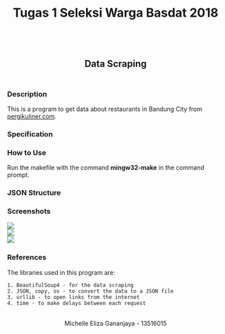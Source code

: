 <h1 align="center">
  <br>
  Tugas 1 Seleksi Warga Basdat 2018
  <br>
  <br>
</h1>

<h2 align="center">
  <br>
  Data Scraping
  <br>
  <br>
</h2>

### Description

This is a program to get data about restaurants in Bandung City from [pergikuliner.com](http://pergikuliner.com). 

### Specification

### How to Use

Run the makefile with the command __mingw32-make__ in the command prompt.

### JSON Structure

### Screenshots

<img src="/screenshots/screenshot1.PNG">
<br>
<img src="/screenshots/screenshot2.PNG">
<br>
<img src="/screenshots/screenshot3.PNG">

### References

The libraries used in this program are:
```
1. BeautifulSoup4 - for the data scraping
2. JSON, copy, os - to convert the data to a JSON file
3. urllib - to open links from the internet
4. time - to make delays between each request
```

<p align="center">
  <br>
  Michelle Eliza Gananjaya - 13516015
  <br>
  <br>
</p>
